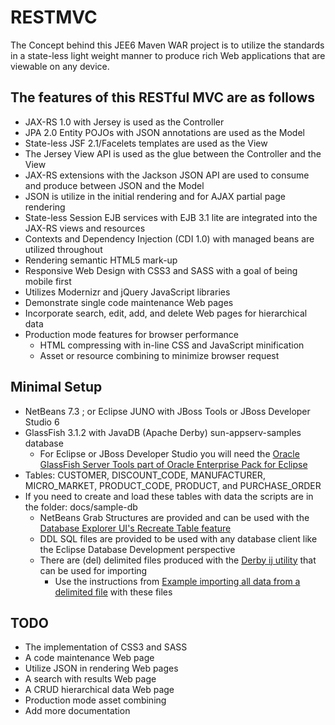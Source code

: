 RESTMVC
=======

The Concept behind this JEE6 Maven WAR project is to utilize the standards in a state-less light weight manner to produce rich Web applications that are viewable on any device.

The features of this RESTful MVC are as follows
-----------------------------------------------

<ul>
<li>JAX-RS 1.0 with Jersey is used as the Controller</li>
<li>JPA 2.0 Entity POJOs with JSON annotations are used as the Model</li>
<li>State-less JSF 2.1/Facelets templates are used as the View</li>
<li>The Jersey View API is used as the glue between the Controller and the View</li>
<li>JAX-RS extensions with the Jackson JSON API are used to consume and produce between JSON and the Model</li>
<li>JSON is utilize in the initial rendering and for AJAX partial page rendering</li>
<li>State-less Session EJB services with EJB 3.1 lite are integrated into the JAX-RS views and resources</li>
<li>Contexts and Dependency Injection (CDI 1.0) with managed beans are utilized throughout</li>
<li>Rendering semantic HTML5 mark-up</li>
<li>Responsive Web Design with CSS3 and SASS with a goal of being mobile first</li>
<li>Utilizes Modernizr and jQuery JavaScript libraries</li>
<li>Demonstrate single code maintenance Web pages</li>
<li>Incorporate search, edit, add, and delete Web pages for hierarchical data</li>
<li>Production mode features for browser performance
<ul>
<li>HTML compressing with in-line CSS and JavaScript minification</li>
<li>Asset or resource combining to minimize browser request</li>
</ul>
</li>
</ul>

Minimal Setup
-------------

<ul>
<li>NetBeans 7.3 ; or Eclipse JUNO with JBoss Tools or JBoss Developer Studio 6</li>
<li>GlassFish 3.1.2 with JavaDB (Apache Derby) sun-appserv-samples database
<ul>
<li>For Eclipse or JBoss Developer Studio you will need the <a href="http://www.oracle.com/technetwork/developer-tools/eclipse/downloads/index.html">Oracle GlassFish Server Tools part of Oracle Enterprise Pack for Eclipse</a></li>
</ul>
</li>
<li>Tables: CUSTOMER, DISCOUNT_CODE, MANUFACTURER, MICRO_MARKET, PRODUCT_CODE, PRODUCT, and PURCHASE_ORDER</li>
<li>If you need to create and load these tables with data the scripts are in the folder: docs/sample-db
<ul>
<li>NetBeans Grab Structures are provided and can be used with the <a href="https://db.netbeans.org/uispecs/DBModuleUISpec.html#2.4.2.2">Database Explorer UI's Recreate Table feature</a></li>
<li>DDL SQL files are provided to be used with any database client like the Eclipse Database Development perspective</li>
<li>There are (del) delimited files produced with the <a href="http://db.apache.org/derby/papers/DerbyTut/ij_intro.html">Derby ij utility</a> that can be used for importing
<ul>
<li>Use the instructions from <a href="http://db.apache.org/derby/docs/10.4/tools/rtoolsimport91458.html">Example importing all data from a delimited file</a> with these files</li>
</ul>
</li>
</ul>
</li>
</ul>

TODO
----

* The implementation of CSS3 and SASS
* A code maintenance Web page
* Utilize JSON in rendering Web pages
* A search with results Web page
* A CRUD hierarchical data Web page
* Production mode asset combining
* Add more documentation
